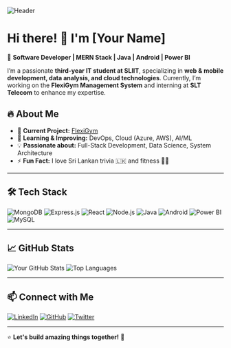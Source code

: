 ![Header](https://your-image-link.com)

# Hi there! 👋 I'm [Your Name]  
🚀 **Software Developer | MERN Stack | Java | Android | Power BI**

I’m a passionate **third-year IT student at SLIIT**, specializing in **web & mobile development, data analysis, and cloud technologies**. Currently, I’m working on the **FlexiGym Management System** and interning at **SLT Telecom** to enhance my expertise.

## 🔥 About Me
- 🔭 **Current Project:** [FlexiGym](https://github.com/your-repo)
- 🎯 **Learning & Improving:** DevOps, Cloud (Azure, AWS), AI/ML
- 💡 **Passionate about:** Full-Stack Development, Data Science, System Architecture
- ⚡ **Fun Fact:** I love Sri Lankan trivia 🇱🇰 and fitness 🏋️‍♂️

---

## 🛠️ Tech Stack

![MongoDB](https://img.shields.io/badge/-MongoDB-47A248?style=flat&logo=mongodb&logoColor=white)
![Express.js](https://img.shields.io/badge/-Express.js-000000?style=flat&logo=express&logoColor=white)
![React](https://img.shields.io/badge/-React-61DAFB?style=flat&logo=react&logoColor=black)
![Node.js](https://img.shields.io/badge/-Node.js-339933?style=flat&logo=node.js&logoColor=white)
![Java](https://img.shields.io/badge/-Java-007396?style=flat&logo=java&logoColor=white)
![Android](https://img.shields.io/badge/-Android-3DDC84?style=flat&logo=android&logoColor=black)
![Power BI](https://img.shields.io/badge/-Power%20BI-F2C811?style=flat&logo=powerbi&logoColor=black)
![MySQL](https://img.shields.io/badge/-MySQL-4479A1?style=flat&logo=mysql&logoColor=white)

---

## 📈 GitHub Stats

![Your GitHub Stats](https://github-readme-stats.vercel.app/api?username=your-github-username&show_icons=true&theme=tokyonight)
![Top Languages](https://github-readme-stats.vercel.app/api/top-langs/?username=your-github-username&layout=compact&theme=tokyonight)

---

## 📫 Connect with Me
[![LinkedIn](https://img.shields.io/badge/-LinkedIn-0077B5?style=flat&logo=linkedin&logoColor=white)](https://www.linkedin.com/in/your-profile)
[![GitHub](https://img.shields.io/badge/-GitHub-181717?style=flat&logo=github&logoColor=white)](https://github.com/your-github-username)
[![Twitter](https://img.shields.io/badge/-Twitter-1DA1F2?style=flat&logo=twitter&logoColor=white)](https://twitter.com/your-handle)

---

⭐ **Let's build amazing things together!** 🚀

